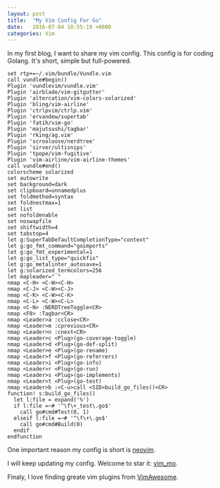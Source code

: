 ```yaml
---
layout: post
title:  "My Vim Config For Go"
date:   2016-07-04 18:55:19 +0800
categories: Vim
---
```

In my first blog, I want to share my vim config. This config is for coding Golang.
It's short, simple but full-powered.

```
set rtp+=~/.vim/bundle/Vundle.vim
call vundle#begin()
Plugin 'vundlevim/vundle.vim'
Plugin 'airblade/vim-gitgutter'
Plugin 'altercation/vim-colors-solarized'
Plugin 'bling/vim-airline'
Plugin 'ctrlpvim/ctrlp.vim'
Plugin 'ervandew/supertab'
Plugin 'fatih/vim-go'
Plugin 'majutsushi/tagbar'
Plugin 'rking/ag.vim'
Plugin 'scrooloose/nerdtree'
Plugin 'sirver/ultisnips'
Plugin 'tpope/vim-fugitive'
Plugin 'vim-airline/vim-airline-themes'
call vundle#end()
colorscheme solarized
set autowrite
set background=dark
set clipboard=unnamedplus
set foldmethod=syntax
set foldnestmax=1
set list
set nofoldenable
set noswapfile
set shiftwidth=4
set tabstop=4
let g:SuperTabDefaultCompletionType="context"
let g:go_fmt_command="goimports"
let g:go_fmt_experimental=1
let g:go_list_type="quickfix"
let g:go_metalinter_autosave=1
let g:solarized_termcolors=256
let mapleader=" "
nmap <C-H> <C-W><C-H>
nmap <C-J> <C-W><C-J>
nmap <C-K> <C-W><C-K>
nmap <C-L> <C-W><C-L>
nmap <C-N> :NERDTreeToggle<CR>
nmap <F8> :Tagbar<CR>
nmap <Leader>a :cclose<CR>
nmap <Leader>m :cprevious<CR>
nmap <Leader>n :cnext<CR>
nmap <Leader>c <Plug>(go-coverage-toggle)
nmap <Leader>d <Plug>(go-def-split)
nmap <Leader>e <Plug>(go-rename)
nmap <Leader>f <Plug>(go-referrers)
nmap <Leader>i <Plug>(go-info)
nmap <Leader>r <Plug>(go-run)
nmap <Leader>s <Plug>(go-implements)
nmap <Leader>t <Plug>(go-test)
nmap <Leader>b :<C-u>call <SID>build_go_files()<CR>
function! s:build_go_files()
  let l:file = expand('%')
  if l:file =~# '^\f\+_test\.go$'
    call go#cmd#Test(0, 1)
  elseif l:file =~# '^\f\+\.go$'
    call go#cmd#Build(0)
  endif
endfunction
```

One important reason my config is short is [neovim](https://neovim.io/).

I will keep updating my config. Welcome to star it: [vim_mo](https://github.com/damoye/vim_mo).

Finaly, I love finding greate vim plugins from [VimAwesome](http://vimawesome.com/).
